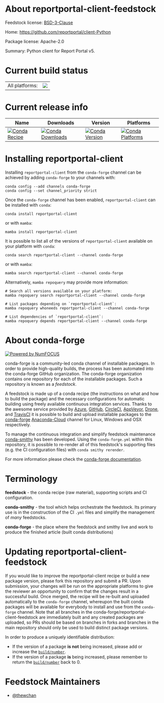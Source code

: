 About reportportal-client-feedstock
===================================

Feedstock license: [BSD-3-Clause](https://github.com/conda-forge/reportportal-client-feedstock/blob/main/LICENSE.txt)

Home: https://github.com/reportportal/client-Python

Package license: Apache-2.0

Summary: Python client for Report Portal v5.

Current build status
====================


<table><tr><td>All platforms:</td>
    <td>
      <a href="https://dev.azure.com/conda-forge/feedstock-builds/_build/latest?definitionId=13430&branchName=main">
        <img src="https://dev.azure.com/conda-forge/feedstock-builds/_apis/build/status/reportportal-client-feedstock?branchName=main">
      </a>
    </td>
  </tr>
</table>

Current release info
====================

| Name | Downloads | Version | Platforms |
| --- | --- | --- | --- |
| [![Conda Recipe](https://img.shields.io/badge/recipe-reportportal--client-green.svg)](https://anaconda.org/conda-forge/reportportal-client) | [![Conda Downloads](https://img.shields.io/conda/dn/conda-forge/reportportal-client.svg)](https://anaconda.org/conda-forge/reportportal-client) | [![Conda Version](https://img.shields.io/conda/vn/conda-forge/reportportal-client.svg)](https://anaconda.org/conda-forge/reportportal-client) | [![Conda Platforms](https://img.shields.io/conda/pn/conda-forge/reportportal-client.svg)](https://anaconda.org/conda-forge/reportportal-client) |

Installing reportportal-client
==============================

Installing `reportportal-client` from the `conda-forge` channel can be achieved by adding `conda-forge` to your channels with:

```
conda config --add channels conda-forge
conda config --set channel_priority strict
```

Once the `conda-forge` channel has been enabled, `reportportal-client` can be installed with `conda`:

```
conda install reportportal-client
```

or with `mamba`:

```
mamba install reportportal-client
```

It is possible to list all of the versions of `reportportal-client` available on your platform with `conda`:

```
conda search reportportal-client --channel conda-forge
```

or with `mamba`:

```
mamba search reportportal-client --channel conda-forge
```

Alternatively, `mamba repoquery` may provide more information:

```
# Search all versions available on your platform:
mamba repoquery search reportportal-client --channel conda-forge

# List packages depending on `reportportal-client`:
mamba repoquery whoneeds reportportal-client --channel conda-forge

# List dependencies of `reportportal-client`:
mamba repoquery depends reportportal-client --channel conda-forge
```


About conda-forge
=================

[![Powered by
NumFOCUS](https://img.shields.io/badge/powered%20by-NumFOCUS-orange.svg?style=flat&colorA=E1523D&colorB=007D8A)](https://numfocus.org)

conda-forge is a community-led conda channel of installable packages.
In order to provide high-quality builds, the process has been automated into the
conda-forge GitHub organization. The conda-forge organization contains one repository
for each of the installable packages. Such a repository is known as a *feedstock*.

A feedstock is made up of a conda recipe (the instructions on what and how to build
the package) and the necessary configurations for automatic building using freely
available continuous integration services. Thanks to the awesome service provided by
[Azure](https://azure.microsoft.com/en-us/services/devops/), [GitHub](https://github.com/),
[CircleCI](https://circleci.com/), [AppVeyor](https://www.appveyor.com/),
[Drone](https://cloud.drone.io/welcome), and [TravisCI](https://travis-ci.com/)
it is possible to build and upload installable packages to the
[conda-forge](https://anaconda.org/conda-forge) [Anaconda-Cloud](https://anaconda.org/)
channel for Linux, Windows and OSX respectively.

To manage the continuous integration and simplify feedstock maintenance
[conda-smithy](https://github.com/conda-forge/conda-smithy) has been developed.
Using the ``conda-forge.yml`` within this repository, it is possible to re-render all of
this feedstock's supporting files (e.g. the CI configuration files) with ``conda smithy rerender``.

For more information please check the [conda-forge documentation](https://conda-forge.org/docs/).

Terminology
===========

**feedstock** - the conda recipe (raw material), supporting scripts and CI configuration.

**conda-smithy** - the tool which helps orchestrate the feedstock.
                   Its primary use is in the construction of the CI ``.yml`` files
                   and simplify the management of *many* feedstocks.

**conda-forge** - the place where the feedstock and smithy live and work to
                  produce the finished article (built conda distributions)


Updating reportportal-client-feedstock
======================================

If you would like to improve the reportportal-client recipe or build a new
package version, please fork this repository and submit a PR. Upon submission,
your changes will be run on the appropriate platforms to give the reviewer an
opportunity to confirm that the changes result in a successful build. Once
merged, the recipe will be re-built and uploaded automatically to the
`conda-forge` channel, whereupon the built conda packages will be available for
everybody to install and use from the `conda-forge` channel.
Note that all branches in the conda-forge/reportportal-client-feedstock are
immediately built and any created packages are uploaded, so PRs should be based
on branches in forks and branches in the main repository should only be used to
build distinct package versions.

In order to produce a uniquely identifiable distribution:
 * If the version of a package **is not** being increased, please add or increase
   the [``build/number``](https://docs.conda.io/projects/conda-build/en/latest/resources/define-metadata.html#build-number-and-string).
 * If the version of a package **is** being increased, please remember to return
   the [``build/number``](https://docs.conda.io/projects/conda-build/en/latest/resources/define-metadata.html#build-number-and-string)
   back to 0.

Feedstock Maintainers
=====================

* [@thewchan](https://github.com/thewchan/)

